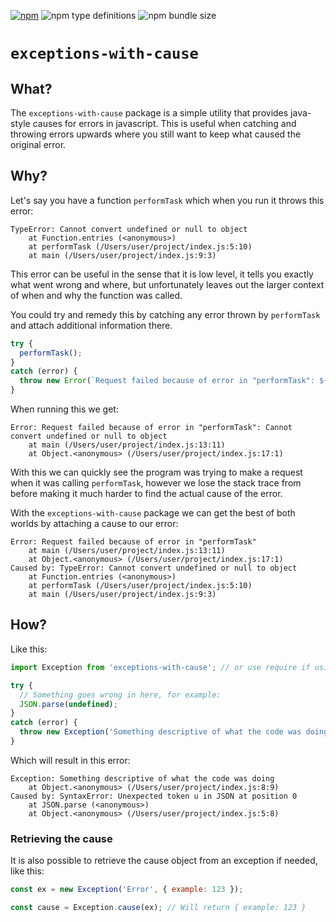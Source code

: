 [![npm](https://img.shields.io/npm/v/exceptions-with-cause?style=for-the-badge)](https://www.npmjs.com/package/exceptions-with-cause) ![npm type definitions](https://img.shields.io/npm/types/exceptions-with-cause?style=for-the-badge) ![npm bundle size](https://img.shields.io/bundlephobia/min/exceptions-with-cause?style=for-the-badge)
# `exceptions-with-cause`

## What?
The `exceptions-with-cause` package is a simple utility that provides java-style causes for errors in javascript. This is useful when catching and throwing errors upwards where you still want to keep what caused the original error.

## Why?
Let's say you have a function `performTask` which when you run it throws this error:
```
TypeError: Cannot convert undefined or null to object
    at Function.entries (<anonymous>)
    at performTask (/Users/user/project/index.js:5:10)
    at main (/Users/user/project/index.js:9:3)
```
This error can be useful in the sense that it is low level, it tells you exactly what went wrong and where, but unfortunately leaves out the larger context of when and why the function was called.

You could try and remedy this by catching any error thrown by `performTask` and attach additional information there.
```js
try {
  performTask();
}
catch (error) {
  throw new Error(`Request failed because of error in "performTask": ${error.message}`);
}
```
When running this we get:
```
Error: Request failed because of error in "performTask": Cannot convert undefined or null to object
    at main (/Users/user/project/index.js:13:11)
    at Object.<anonymous> (/Users/user/project/index.js:17:1)
```
With this we can quickly see the program was trying to make a request when it was calling `performTask`, however we lose the stack trace from before making it much harder to find the actual cause of the error.

With the `exceptions-with-cause` package we can get the best of both worlds by attaching a cause to our error:
```
Error: Request failed because of error in "performTask"
    at main (/Users/user/project/index.js:13:11)
    at Object.<anonymous> (/Users/user/project/index.js:17:1)
Caused by: TypeError: Cannot convert undefined or null to object
    at Function.entries (<anonymous>)
    at performTask (/Users/user/project/index.js:5:10)
    at main (/Users/user/project/index.js:9:3)
```

## How?
Like this:
```js
import Exception from 'exceptions-with-cause'; // or use require if using commonjs

try {
  // Something goes wrong in here, for example:
  JSON.parse(undefined);
}
catch (error) {
  throw new Exception('Something descriptive of what the code was doing', error);
}
```
Which will result in this error:
```
Exception: Something descriptive of what the code was doing
    at Object.<anonymous> (/Users/user/project/index.js:8:9)
Caused by: SyntaxError: Unexpected token u in JSON at position 0
    at JSON.parse (<anonymous>)
    at Object.<anonymous> (/Users/user/project/index.js:5:8)
```

### Retrieving the cause
It is also possible to retrieve the cause object from an exception if needed, like this:
```js
const ex = new Exception('Error', { example: 123 });

const cause = Exception.cause(ex); // Will return { example: 123 }
```

